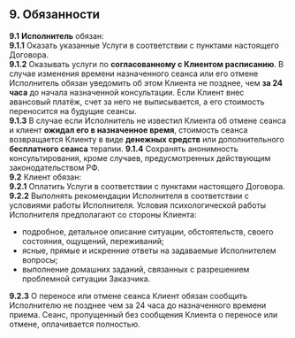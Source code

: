 ## 9. Обязанности
**9.1** **Исполнитель** обязан:  
**9.1.1** Оказать указанные Услуги в соответствии с пунктами настоящего Договора.  
**9.1.2** Оказывать услуги по **согласованному с Клиентом расписанию**. В случае изменения времени назначенного сеанса или его отмене Исполнитель обязан уведомить об этом Клиента не позднее, чем **за 24 часа** до начала назначенной консультации. Если Клиент внес авансовый платёж, счет за него не выписывается, а его стоимость переносится на будущие сеансы.  
**9.1.3** В случае если Исполнитель не известил Клиента об отмене сеанса и клиент **ожидал его в назначенное время**, стоимость сеанса возвращается Клиенту в виде **денежных средств** или дополнительного **бесплатного сеанса** терапии. 
**9.1.4** Сохранять анонимность консультирования, кроме случаев, предусмотренных действующим законодательством РФ.  
**9.2** Клиент обязан:  
**9.2.1** Оплатить Услуги в соответствии с пунктами настоящего Договора.  
**9.2.2** Выполнять рекомендации Исполнителя в соответствии с условиями работы Исполнителя. Условия психологической работы Исполнителя предполагают со стороны Клиента:
- подробное, детальное описание ситуации, обстоятельств, своего состояния, ощущений, переживаний;
- ясные, прямые и искренние ответы на задаваемые Исполнителем вопросы;
- выполнение домашних заданий, связанных с разрешением проблемной ситуации Заказчика.

**9.2.3** О переносе или отмене сеанса Клиент обязан сообщить Исполнителю не позднее чем за 24 часа до назначенного времени приема. Сеанс, пропущенный без сообщения Клиента о переносе или отмене, оплачивается полностью.
